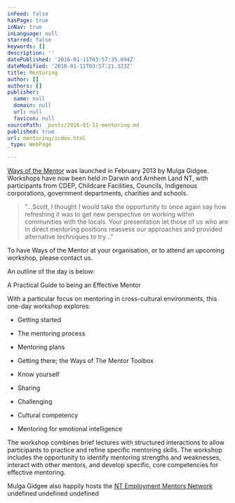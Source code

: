 ```yaml
---
inFeed: false
hasPage: true
inNav: true
inLanguage: null
starred: false
keywords: []
description: ''
datePublished: '2016-01-11T03:57:35.094Z'
dateModified: '2016-01-11T03:57:21.323Z'
title: Mentoring
author: []
authors: []
publisher:
  name: null
  domain: null
  url: null
  favicon: null
sourcePath: _posts/2016-01-11-mentoring.md
published: true
url: mentoring/index.html
_type: WebPage

---
```

[Ways of the Mentor][0] was launched in February
2013 by Mulga Gidgee. Workshops have now been held in Darwin and Arnhem Land
NT, with participants from CDEP, Childcare Facilities, Councils, Indigenous
corporations, government departments, charities and schools.

> "...Scott, I thought I would take the opportunity to once again say how
> refreshing it was to get new perspective on working within communities with the
> locals. Your presentation let those of us who are in direct mentoring positions
> reassess our approaches and provided alternative techniques to try..."

To have Ways of the Mentor at your
organisation, or to attend an upcoming workshop, please contact us.

An outline of the day is below:

A Practical Guide to being an Effective
Mentor

With a particular focus on mentoring in
cross-cultural environments, this one-day workshop explores:

- Getting started

- The mentoring process

- Mentoring plans

- Getting there; the Ways of The Mentor
Toolbox

- Know yourself

- Sharing

- Challenging

- Cultural competency

- Mentoring for emotional intelligence

The workshop combines brief lectures with
structured interactions to allow participants to practice and refine specific
mentoring skills. The workshop includes the opportunity to identify mentoring
strengths and weaknesses, interact with other mentors, and develop specific,
core competencies for effective mentoring.

Mulga Gidgee also happily hosts the [NT
Employment Mentors Network][1]
undefined
undefined
undefined

[0]: www.waysofthementor.com
[1]: www.mentornt.net.au